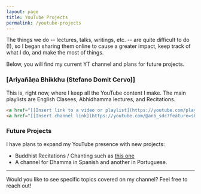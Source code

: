 ```yaml
---
layout: page
title: YouTube Projects
permalink: /youtube-projects
---
```


The things we do -- lectures, talks, writings, etc. -- are quite difficult to do (!), so I began sharing them online to cause a greater impact, keep track of what I do, and make the most of things. 

Below, you will find my current YT channel and plans for future projects.

### [Ariyañāṇa Bhikkhu (Stefano Domit Cervo)]

This is, right now, where I keep all the YouTube content I make. The main playlists are English Clasees, Abhidhamma lectures, and Recitations. 

```html
<a href="[[Insert link to a video or playlist](https://youtube.com/playlist?list=PLXMGw7BI8gLVn_DKTX82nQ2Q0uWdUJpLT&feature=shared)]" target="_blank">📺 Watch my latest video or playlist</a>
<a href="[[Insert channel link](https://youtube.com/@anb_sdc?feature=shared)]" target="_blank">🔗 Visit the channel</a>
```

### Future Projects
I have plans to expand my YouTube presence with new projects:
- Buddhist Recitations / Chanting such as [this one](https://youtube.com/playlist?list=PLXMGw7BI8gLWOvfpN_v_B9NaC6iJ5Zok8&feature=shared)
- A channel for Dhamma in Spanish and another in Portuguese.

---

Would you like to see specific topics covered on my channel? Feel free to reach out!


